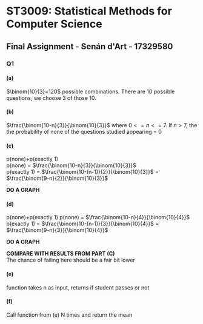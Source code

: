 # ST3009: Statistical Methods for Computer Science

## Final Assignment - Senán d'Art - 17329580

### Q1  

#### (a)

$\binom{10}{3}=120$ possible combinations. There are 10 possible questions, we choose 3 of those 10.

#### (b)

$\frac{\binom{10-n}{3}}{\binom{10}{3}}$ where $0<=n<=7$. If $n>7$, the the probability of none of the questions studied appearing = 0  

#### (c)  

p(none)+p(exactly 1)  
p(none) = $\frac{\binom{10-n}{3}}{\binom{10}{3}}$  
p(exactly 1) = $\frac{\binom{10-(n-1)}{2}}{\binom{10}{3}}$ = $\frac{\binom{9-n}{2}}{\binom{10}{3}}$  

**DO A GRAPH**

#### (d)  

p(none)+p(exactly 1)
p(none) = $\frac{\binom{10-n}{4}}{\binom{10}{4}}$  
p(exactly 1) = $\frac{\binom{10-(n-1)}{3}}{\binom{10}{4}}$ = $\frac{\binom{9-n}{3}}{\binom{10}{4}}$

**DO A GRAPH**

**COMPARE WITH RESULTS FROM PART (C)**  
The chance of failing here should be a fair bit lower


#### (e)

function takes n as input, returns if student passes or not


#### (f)

Call function from (e) N times and return the mean
